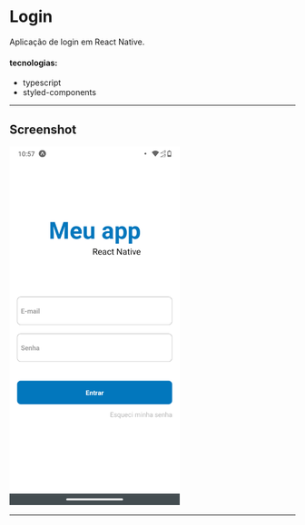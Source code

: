 # Login

Aplicação de login em React Native.

#### tecnologias:

- typescript
- styled-components

---

## Screenshot

<div>
  <img src=".github/img1.png" style="width:300px"/>
</div>

---
